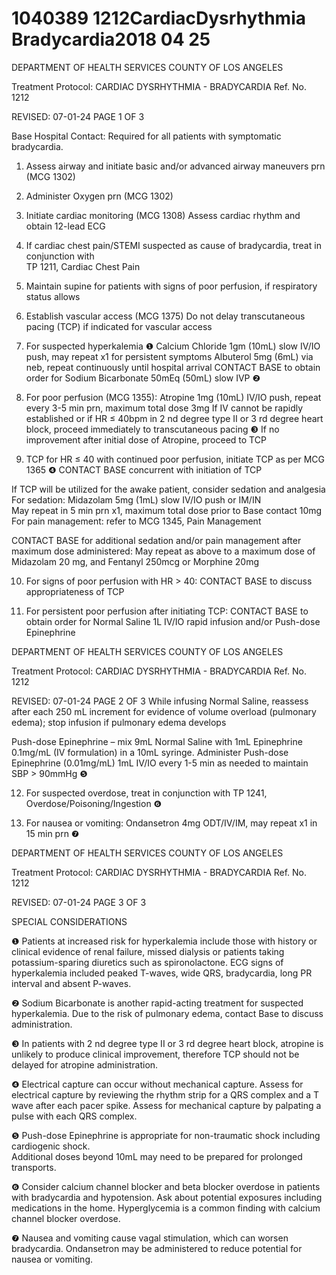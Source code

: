 # 1040389 1212CardiacDysrhythmia Bradycardia2018 04 25

DEPARTMENT OF HEALTH SERVICES 
COUNTY OF LOS ANGELES 
 
Treatment Protocol: CARDIAC DYSRHYTHMIA - BRADYCARDIA Ref. No. 1212 
 
 
 
 
 
 
REVISED: 07-01-24 PAGE 1 OF 3 
 
Base Hospital Contact: Required for all patients with symptomatic bradycardia.   
 
1. Assess airway and initiate basic and/or advanced airway maneuvers prn (MCG 1302) 
 
2. Administer Oxygen prn (MCG 1302) 
 
3. Initiate cardiac monitoring (MCG 1308) 
Assess cardiac rhythm and obtain 12-lead ECG  
 
4. If cardiac chest pain/STEMI suspected as cause of bradycardia, treat in conjunction with            
TP 1211, Cardiac Chest Pain 
 
5. Maintain supine for patients with signs of poor perfusion, if respiratory status allows 
 
6. Establish vascular access (MCG 1375) 
Do not delay transcutaneous pacing (TCP) if indicated for vascular access 
 
7. For suspected hyperkalemia ❶ 
Calcium Chloride 1gm (10mL) slow IV/IO push, may repeat x1 for persistent symptoms 
Albuterol 5mg (6mL) via neb, repeat continuously until hospital arrival 
CONTACT BASE to obtain order for Sodium Bicarbonate 50mEq (50mL) slow IVP ❷ 
 
8. For poor perfusion (MCG 1355): 
Atropine 1mg (10mL) IV/IO push, repeat every 3-5 min prn, maximum total dose 3mg 
If IV cannot be rapidly established or if HR ≤ 40bpm in 2
nd
 degree type II or 3
rd
 degree heart    
 block, proceed immediately to transcutaneous pacing ❸ 
If no improvement after initial dose of Atropine, proceed to TCP 
 
9. TCP for HR ≤ 40 with continued poor perfusion, initiate TCP as per MCG 1365 ❹ 
CONTACT BASE concurrent with initiation of TCP 
 
If TCP will be utilized for the awake patient, consider sedation and analgesia 
For sedation: 
Midazolam 5mg (1mL) slow IV/IO push or IM/IN  
May repeat in 5 min prn x1, maximum total dose prior to Base contact 10mg  
For pain management: refer to MCG 1345, Pain Management 
 
CONTACT BASE for additional sedation and/or pain management after maximum dose 
administered: May repeat as above to a maximum dose of Midazolam 20 mg, and Fentanyl 
250mcg or Morphine 20mg  
 
10. For signs of poor perfusion with HR > 40: 
CONTACT BASE to discuss appropriateness of TCP 
 
11. For persistent poor perfusion after initiating TCP: 
CONTACT BASE to obtain order for Normal Saline 1L IV/IO rapid infusion and/or Push-dose 
Epinephrine 
 

DEPARTMENT OF HEALTH SERVICES 
COUNTY OF LOS ANGELES 
 
Treatment Protocol: CARDIAC DYSRHYTHMIA - BRADYCARDIA Ref. No. 1212 
 
 
 
 
 
 
REVISED: 07-01-24 PAGE 2 OF 3 
While infusing Normal Saline, reassess after each 250 mL increment for evidence of volume 
overload (pulmonary edema); stop infusion if pulmonary edema develops 
 
Push-dose Epinephrine – mix 9mL Normal Saline with 1mL Epinephrine 0.1mg/mL (IV 
formulation) in a 10mL syringe.  Administer Push-dose Epinephrine (0.01mg/mL) 1mL IV/IO 
every 1-5 min as needed to maintain SBP > 90mmHg ❺ 
 
12. For suspected overdose, treat in conjunction with TP 1241, Overdose/Poisoning/Ingestion ❻ 
 
13. For nausea or vomiting: 
Ondansetron 4mg ODT/IV/IM, may repeat x1 in 15 min prn ❼ 
 
 
  

DEPARTMENT OF HEALTH SERVICES 
COUNTY OF LOS ANGELES 
 
Treatment Protocol: CARDIAC DYSRHYTHMIA - BRADYCARDIA Ref. No. 1212 
 
 
 
 
 
 
REVISED: 07-01-24 PAGE 3 OF 3 
 
SPECIAL CONSIDERATIONS 
 
❶  Patients at increased risk for hyperkalemia include those with history or clinical evidence of renal 
failure, missed dialysis or patients taking potassium-sparing diuretics such as spironolactone. ECG 
signs of hyperkalemia included peaked T-waves, wide QRS, bradycardia, long PR interval and absent 
P-waves. 
 
❷    Sodium Bicarbonate is another rapid-acting treatment for suspected hyperkalemia. Due to the risk of 
pulmonary edema, contact Base to discuss administration.  
 
❸ In patients with 2
nd
 degree type II or 3
rd
 degree heart block, atropine is unlikely to produce clinical 
improvement, therefore TCP should not be delayed for atropine administration. 
 
❹    Electrical capture can occur without mechanical capture. Assess for electrical capture by reviewing the 
rhythm strip for a QRS complex and a T wave after each pacer spike. Assess for mechanical capture 
by palpating a pulse with each QRS complex.  
 
❺ Push-dose Epinephrine is appropriate for non-traumatic shock including cardiogenic shock.  
Additional doses beyond 10mL may need to be prepared for prolonged transports. 
 
❻    Consider calcium channel blocker and beta blocker overdose in patients with bradycardia and 
hypotension. Ask about potential exposures including medications in the home. Hyperglycemia is a 
common finding with calcium channel blocker overdose.  
 
❼ Nausea and vomiting cause vagal stimulation, which can worsen bradycardia. Ondansetron may be 
administered to reduce potential for nausea or vomiting.
